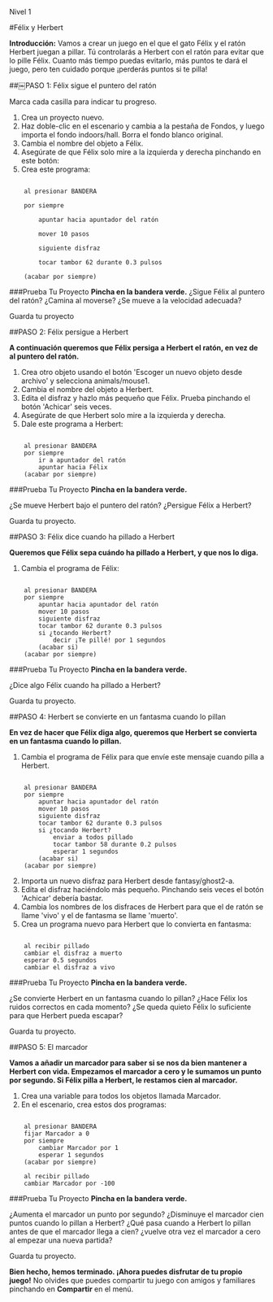
Nivel 1

#Félix y Herbert

__Introducción:__Vamos a crear un juego en el que el gato Félix y el ratón Herbert juegan a pillar. Tú controlarás a Herbert con el ratón para evitar que lo pille Félix. Cuanto más tiempo puedas evitarlo, más puntos te dará el juego, pero ten cuidado porque ¡perderás puntos si te pilla! 

##￼PASO 1: Félix sigue el puntero del ratón

Marca cada casilla para indicar tu progreso.

1. Crea un proyecto nuevo.
2. Haz doble-clic en el escenario y cambia a la pestaña de Fondos, y luego importa el fondo indoors/hall. Borra el fondo blanco original.
3. Cambia el nombre del objeto a Félix.
4. Asegúrate de que Félix solo mire a la izquierda y derecha pinchando en este botón:
5. Crea este programa:

```scratch

	al presionar BANDERA

	por siempre

		apuntar hacia apuntador del ratón

		mover 10 pasos

		siguiente disfraz

		tocar tambor 62 durante 0.3 pulsos

	(acabar por siempre)
```		
###Prueba Tu Proyecto
__Pincha en la bandera verde.__
¿Sigue Félix al puntero del ratón? ¿Camina al moverse? ¿Se mueve a la velocidad adecuada?

Guarda tu proyecto

##PASO 2: Félix persigue a Herbert
__A continuación queremos que Félix persiga a Herbert el ratón, en vez de al puntero del ratón.__

1. Crea otro objeto usando el botón 'Escoger un nuevo objeto desde archivo' y selecciona animals/mouse1.
2. Cambia el nombre del objeto a Herbert.
3. Edita el disfraz y hazlo más pequeño que Félix. Prueba pinchando el botón 'Achicar' seis veces.
4. Asegúrate de que Herbert solo mire a la izquierda y derecha.
5. Dale este programa a Herbert:

```scratch
	
	al presionar BANDERA
	por siempre
		ir a apuntador del ratón
		apuntar hacia Félix
	(acabar por siempre)
```
###Prueba Tu Proyecto__Pincha en la bandera verde.__
¿Se mueve Herbert bajo el puntero del ratón? ¿Persigue Félix a Herbert?
Guarda tu proyecto.
##PASO 3: Félix dice cuando ha pillado a Herbert
__Queremos que Félix sepa cuándo ha pillado a Herbert, y que nos lo diga.__
1. Cambia el programa de  Félix:

```scratch
	
	al presionar BANDERA
	por siempre
		apuntar hacia apuntador del ratón
		mover 10 pasos
		siguiente disfraz
		tocar tambor 62 durante 0.3 pulsos
		si ¿tocando Herbert?
			decir ¡Te pillé! por 1 segundos
		(acabar si)
	(acabar por siempre)
```

###Prueba Tu Proyecto__Pincha en la bandera verde.__
¿Dice algo Félix cuando ha pillado a Herbert?
Guarda tu proyecto.

##PASO 4: Herbert se convierte en un fantasma cuando lo pillan

__En vez de hacer que Félix diga algo, queremos que Herbert se convierta en un fantasma cuando lo pillan.__

1. Cambia el programa de Félix para que envíe este mensaje cuando pilla a Herbert.

```scratch
	
	al presionar BANDERA
	por siempre
		apuntar hacia apuntador del ratón
		mover 10 pasos
		siguiente disfraz
		tocar tambor 62 durante 0.3 pulsos
		si ¿tocando Herbert?
			enviar a todos pillado
			tocar tambor 58 durante 0.2 pulsos
			esperar 1 segundos
		(acabar si)
	(acabar por siempre)
```2. Importa un nuevo disfraz para Herbert desde fantasy/ghost2-a.3. Edita el disfraz haciéndolo más pequeño. Pinchando seis veces el botón 'Achicar' debería bastar.4. Cambia los nombres de los disfraces de Herbert para que el de ratón se llame 'vivo' y el de fantasma se llame 'muerto'.5. Crea un programa nuevo para Herbert que lo convierta en fantasma:
```scratch
	
	al recibir pillado
	cambiar el disfraz a muerto
	esperar 0.5 segundos
	cambiar el disfraz a vivo
```
	
###Prueba Tu Proyecto__Pincha en la bandera verde.__
¿Se convierte Herbert en un fantasma cuando lo pillan?¿Hace Félix los ruidos correctos en cada momento?
¿Se queda quieto Félix lo suficiente para que Herbert pueda escapar?
Guarda tu proyecto.
##PASO 5: El marcador
__Vamos a añadir un marcador para saber si se nos da bien mantener a Herbert con vida.Empezamos el marcador a cero y le sumamos un punto por segundo. Si Félix pilla a Herbert, le restamos cien al marcador.__
1. Crea una variable para todos los objetos llamada Marcador.2. En el escenario, crea estos dos programas:
```scratch
	
	al presionar BANDERA
	fijar Marcador a 0
	por siempre
		cambiar Marcador por 1
		esperar 1 segundos
	(acabar por siempre)
	
	al recibir pillado
	cambiar Marcador por -100
```
	
###Prueba Tu Proyecto__Pincha en la bandera verde.__
¿Aumenta el marcador un punto por segundo?¿Disminuye el marcador cien puntos cuando lo pillan a Herbert?¿Qué pasa cuando a Herbert lo pillan antes de que el marcador llega a cien? ¿vuelve otra vez el marcador a cero al empezar una nueva partida?
Guarda tu proyecto.
__Bien hecho, hemos terminado. ¡Ahora puedes disfrutar de tu propio juego!__No olvides que puedes compartir tu juego con amigos y familiares pinchando en __Compartir__ en el menú.